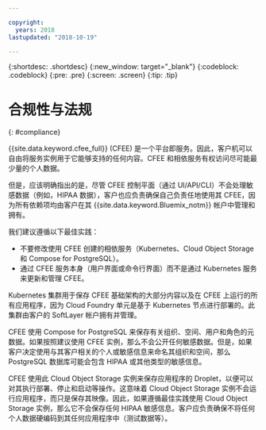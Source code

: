 ```yaml
---

copyright:
  years: 2018
lastupdated: "2018-10-19"

---
```


{:shortdesc: .shortdesc}
{:new_window: target="_blank"}
{:codeblock: .codeblock}
{:pre: .pre}
{:screen: .screen}
{:tip: .tip}


# 合规性与法规
{: #compliance}

{{site.data.keyword.cfee_full}} (CFEE) 是一个平台即服务。因此，客户机可以自由将服务实例用于它能够支持的任何内容。CFEE 和相依服务有权访问尽可能最少量的个人数据。

但是，应该明确指出的是，尽管 CFEE 控制平面（通过 UI/API/CLI）不会处理敏感数据（例如，HIPAA 数据），客户也应负责确保自己负责任地使用其 CFEE，因为所有依赖项均由客户在其 {{site.data.keyword.Bluemix_notm}} 帐户中管理和拥有。 

我们建议遵循以下最佳实践：
*  不要修改使用 CFEE 创建的相依服务（Kubernetes、Cloud Object Storage 和 Compose for PostgreSQL）。
*  通过 CFEE 服务本身（用户界面或命令行界面）而不是通过 Kubernetes 服务来更新和管理 CFEE。

Kubernetes 集群用于保存 CFEE 基础架构的大部分内容以及在 CFEE 上运行的所有应用程序，因为 Cloud Foundry 单元是基于 Kubernetes 节点进行部署的。此集群由客户的 SoftLayer 帐户拥有并管理。

CFEE 使用 Compose for PostgreSQL 来保存有关组织、空间、用户和角色的元数据。如果按照建议使用 CFEE 实例，那么不会公开任何敏感数据。但是，如果客户决定使用与其客户相关的个人或敏感信息来命名其组织和空间，那么 PostgreSQL 数据库可能会包含 HIPAA 或其他类型的敏感信息。

CFEE 使用此 Cloud Object Storage 实例来保存应用程序的 Droplet，以便可以对其执行部署、停止和启动等操作。这意味着 Cloud Object Storage 实例不会运行应用程序，而只是保存其映像。因此，如果遵循最佳实践使用 Cloud Object Storage 实例，那么它不会保存任何 HIPAA 敏感信息。客户应负责确保不将任何个人数据硬编码到其任何应用程序中（测试数据等）。
